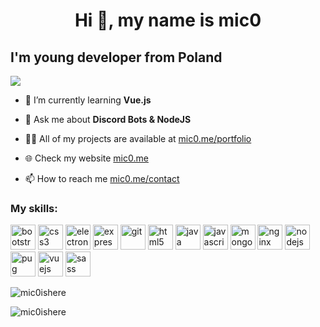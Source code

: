<h1 align="center">Hi 👋, my name is mic0</h1>
<h2> I'm young developer from Poland </h2>

<img src="https://avatars1.githubusercontent.com/u/59290502?s=460&u=cd11bb07fc766fdc0e79ca13f75881bedb68283a&v=4"/> 

- 🌱 I’m currently learning **Vue.js**

- 💬 Ask me about **Discord Bots & NodeJS**

- 👨‍💻   All of my projects are available at [mic0.me/portfolio](https://mic0.me/portfolio)

- 🌐 Check my website [mic0.me](https://mic0.me)

- 📫 How to reach me [mic0.me/contact](https://mic0.me/contact)

<h3>My skills:</h3> <p align="left"><img 
src="https://devicons.github.io/devicon/devicon.git/icons/bootstrap/bootstrap-plain.svg" alt="bootstrap" width="40" height="40"/> <img src="https://devicons.github.io/devicon/devicon.git/icons/css3/css3-original-wordmark.svg" alt="css3" width="40" height="40"/> <img src="https://devicons.github.io/devicon/devicon.git/icons/electron/electron-original.svg" alt="electron" width="40" height="40"/> <img src="https://devicons.github.io/devicon/devicon.git/icons/express/express-original-wordmark.svg" alt="express" width="40" height="40"/> <img src="https://www.vectorlogo.zone/logos/git-scm/git-scm-icon.svg" alt="git" width="40" height="40"/> <img src="https://devicons.github.io/devicon/devicon.git/icons/html5/html5-original-wordmark.svg" alt="html5" width="40" height="40"/> <img src="https://devicons.github.io/devicon/devicon.git/icons/java/java-original-wordmark.svg" alt="java" width="40" height="40"/> <img src="https://devicons.github.io/devicon/devicon.git/icons/javascript/javascript-original.svg" alt="javascript" width="40" height="40"/> <img src="https://devicons.github.io/devicon/devicon.git/icons/mongodb/mongodb-original-wordmark.svg" alt="mongodb" width="40" height="40"/> <img src="https://devicons.github.io/devicon/devicon.git/icons/nginx/nginx-original.svg" alt="nginx" width="40" height="40"/> <img src="https://devicons.github.io/devicon/devicon.git/icons/nodejs/nodejs-original-wordmark.svg" alt="nodejs" width="40" height="40"/> <img src="https://cdn.worldvectorlogo.com/logos/pug.svg" alt="pug" width="40" height="40"/> <img 
src="https://vuejs.org/images/logo.png" alt="vuejs" width="40" height="40"/> <img 
src="https://devicons.github.io/devicon/devicon.git/icons/sass/sass-original.svg" alt="sass" width="40" height="40"/></p>

<p>&nbsp;<img align="left" src="https://github-readme-stats.vercel.app/api/top-langs/?username=mic0ishere&hide_title=true&theme=gruvbox" alt="mic0ishere" /></p>

<p><img align="center" src="https://github-readme-stats.vercel.app/api?username=mic0ishere&show_icons=true&theme=gruvbox" alt="mic0ishere" /></p>




 

